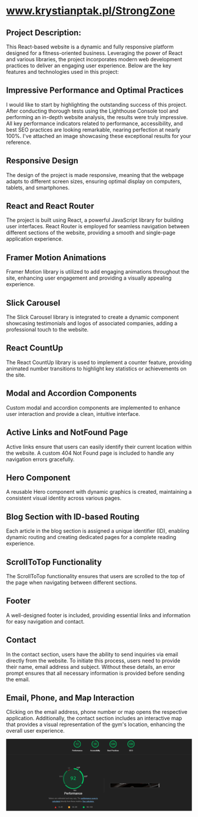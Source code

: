 # www.krystianptak.pl/StrongZone
## Project Description:
This React-based website is a dynamic and fully responsive platform designed for a fitness-oriented business. Leveraging the power of React and various libraries, the project incorporates modern web development practices to deliver an engaging user experience. Below are the key features and technologies used in this project:


## **Impressive Performance and Optimal Practices**
I would like to start by highlighting the outstanding success of this project. After conducting thorough tests using the Lighthouse Console tool and performing an in-depth website analysis, the results were truly impressive. All key performance indicators related to performance, accessibility, and best SEO practices are looking remarkable, nearing perfection at nearly 100%. I've attached an image showcasing these exceptional results for your reference.

## **Responsive Design**
The design of the project is made responsive, meaning that the webpage adapts to different screen sizes, ensuring optimal display on computers, tablets, and smartphones.

## **React and React Router**
The project is built using React, a powerful JavaScript library for building user interfaces.
React Router is employed for seamless navigation between different sections of the website, providing a smooth and single-page application experience.

## **Framer Motion Animations**
Framer Motion library is utilized to add engaging animations throughout the site, enhancing user engagement and providing a visually appealing experience.

## **Slick Carousel**
The Slick Carousel library is integrated to create a dynamic component showcasing testimonials and logos of associated companies, adding a professional touch to the website.

## **React CountUp**
The React CountUp library is used to implement a counter feature, providing animated number transitions to highlight key statistics or achievements on the site.

## **Modal and Accordion Components**
Custom modal and accordion components are implemented to enhance user interaction and provide a clean, intuitive interface.

## **Active Links and NotFound Page**
Active links ensure that users can easily identify their current location within the website.
A custom 404 Not Found page is included to handle any navigation errors gracefully.

## **Hero Component**
A reusable Hero component with dynamic graphics is created, maintaining a consistent visual identity across various pages.

## **Blog Section with ID-based Routing**
Each article in the blog section is assigned a unique identifier (ID), enabling dynamic routing and creating dedicated pages for a complete reading experience.

## **ScrollToTop Functionality**
The ScrollToTop functionality ensures that users are scrolled to the top of the page when navigating between different sections.

## **Footer**
A well-designed footer is included, providing essential links and information for easy navigation and contact.

## **Contact**
In the contact section, users have the ability to send inquiries via email directly from the website. To initiate this process, users need to provide their name, email address and subject. Without these details, an error prompt ensures that all necessary information is provided before sending the email.

## **Email, Phone, and Map Interaction**
Clicking on the email address, phone number or map opens the respective application. Additionally, the contact section includes an interactive map that provides a visual representation of the gym's location, enhancing the overall user experience.


<p align="center">
<img src="lighthouse.png">
</p>
